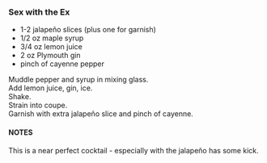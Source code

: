 ### Sex with the Ex

* 1-2 jalapeño slices (plus one for garnish)
* 1/2 oz maple syrup
* 3/4 oz lemon juice
* 2 oz Plymouth gin
* pinch of cayenne pepper

Muddle pepper and syrup in mixing glass.  
Add lemon juice, gin, ice.  
Shake.  
Strain into coupe.  
Garnish with extra jalapeño slice and pinch of cayenne.

#### NOTES

This is a near perfect cocktail - especially with the jalapeño has some kick.